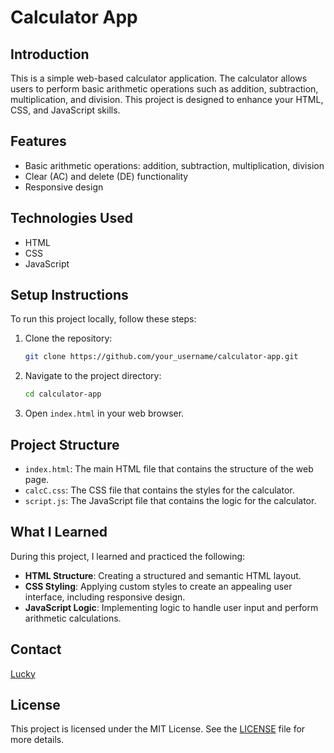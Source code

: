 # Calculator App

## Introduction

This is a simple web-based calculator application. The calculator allows users to perform basic arithmetic operations such as addition, subtraction, multiplication, and division. This project is designed to enhance your HTML, CSS, and JavaScript skills.

## Features

- Basic arithmetic operations: addition, subtraction, multiplication, division
- Clear (AC) and delete (DE) functionality
- Responsive design

## Technologies Used

- HTML
- CSS
- JavaScript

## Setup Instructions

To run this project locally, follow these steps:

1. Clone the repository:
    ```bash
    git clone https://github.com/your_username/calculator-app.git
    ```
2. Navigate to the project directory:
    ```bash
    cd calculator-app
    ```
3. Open `index.html` in your web browser.

## Project Structure

- `index.html`: The main HTML file that contains the structure of the web page.
- `calcC.css`: The CSS file that contains the styles for the calculator.
- `script.js`: The JavaScript file that contains the logic for the calculator.

## What I Learned

During this project, I learned and practiced the following:

- **HTML Structure**: Creating a structured and semantic HTML layout.
- **CSS Styling**: Applying custom styles to create an appealing user interface, including responsive design.
- **JavaScript Logic**: Implementing logic to handle user input and perform arithmetic calculations.

## Contact

[Lucky](https://github.com/luckyverma22k)

## License

This project is licensed under the MIT License. See the [LICENSE](LICENSE) file for more details.
